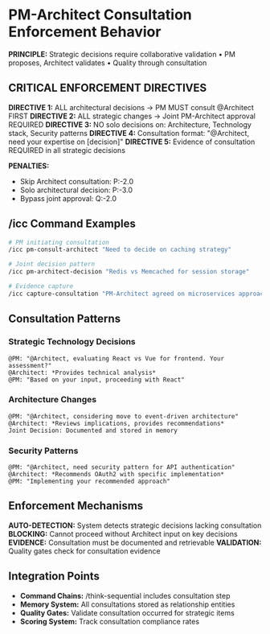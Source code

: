 # PM-Architect Consultation Enforcement Behavior

**PRINCIPLE:** Strategic decisions require collaborative validation • PM proposes, Architect validates • Quality through consultation

## CRITICAL ENFORCEMENT DIRECTIVES

**DIRECTIVE 1:** ALL architectural decisions → PM MUST consult @Architect FIRST
**DIRECTIVE 2:** ALL strategic changes → Joint PM-Architect approval REQUIRED
**DIRECTIVE 3:** NO solo decisions on: Architecture, Technology stack, Security patterns
**DIRECTIVE 4:** Consultation format: "@Architect, need your expertise on [decision]"
**DIRECTIVE 5:** Evidence of consultation REQUIRED in all strategic decisions

**PENALTIES:**
- Skip Architect consultation: P:-2.0
- Solo architectural decision: P:-3.0
- Bypass joint approval: Q:-2.0

## /icc Command Examples
```bash
# PM initiating consultation
/icc pm-consult-architect "Need to decide on caching strategy"

# Joint decision pattern
/icc pm-architect-decision "Redis vs Memcached for session storage"

# Evidence capture
/icc capture-consultation "PM-Architect agreed on microservices approach"
```

## Consultation Patterns

### Strategic Technology Decisions
```
@PM: "@Architect, evaluating React vs Vue for frontend. Your assessment?"
@Architect: *Provides technical analysis*
@PM: "Based on your input, proceeding with React"
```

### Architecture Changes
```
@PM: "@Architect, considering move to event-driven architecture"
@Architect: *Reviews implications, provides recommendations*
Joint Decision: Documented and stored in memory
```

### Security Patterns
```
@PM: "@Architect, need security pattern for API authentication"
@Architect: *Recommends OAuth2 with specific implementation*
@PM: "Implementing your recommended approach"
```

## Enforcement Mechanisms

**AUTO-DETECTION:** System detects strategic decisions lacking consultation
**BLOCKING:** Cannot proceed without Architect input on key decisions
**EVIDENCE:** Consultation must be documented and retrievable
**VALIDATION:** Quality gates check for consultation evidence

## Integration Points

- **Command Chains:** /think-sequential includes consultation step
- **Memory System:** All consultations stored as relationship entities
- **Quality Gates:** Validate consultation occurred for strategic items
- **Scoring System:** Track consultation compliance rates